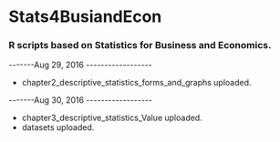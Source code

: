 # Stats4BusiandEcon
### R scripts based on Statistics for Business and Economics.

-------Aug 29, 2016 ------------------

- chapter2_descriptive_statistics_forms_and_graphs uploaded.

-------Aug 30, 2016 ------------------

- chapter3_descriptive_statistics_Value uploaded.
- datasets uploaded.